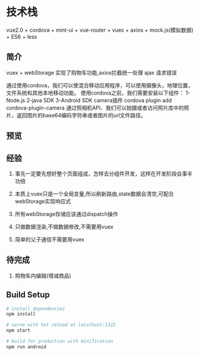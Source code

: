 # 技术栈

vue2.0 + cordova + mint-ui + vue-router + vuex + axios + mock.js(模拟数据) + ES6 + less

## 简介

vuex + webStorage 实现了购物车功能,axios拦截统一处理 ajax 请求错误

通过使用cordova，我们可以使混合移动应用程序，可以使用摄像头，地理位置，文件系统和其他本地移动功能。
使用cordova之前，我们需要安装以下组件：
1-Node.js
2-java SDK
3-Android SDK
camera插件
cordova plugin add cordova-plugin-camera
通过照相机API、我们可以拍摄或者访问照片库中的照片，返回图片的base64编码字符串或者图片的url文件路径。


## 预览




## 经验

1. 事先一定要先想好整个页面组成，怎样去分组件开发，这样在开发阶段会事半功倍

2. 本质上vuex只是一个全局变量,所以刷新路由,state数据会清空,可配合webStorage实现响应式

3. 所有webStorage存储应该通过dispatch操作

4. 只做数据渲染,不做数据修改,不需要用vuex

5. 简单的父子通信不需要用vuex

## 待完成

1. 购物车内编辑(增减商品)


## Build Setup

``` bash
# install dependencies
npm install

# serve with hot reload at localhost:1322
npm start

# build for production with minification
npm run android

